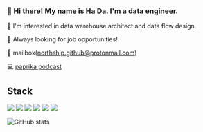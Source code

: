 ### 👋 Hi there! My name is Ha Da. I'm a data engineer. 

🌲 I'm interested in data warehouse architect and data flow design. 

🔭 Always looking for job opportunities! 

📮 mailbox(northship.github@protonmail.com)

💻 [paprika podcast](http://northship.github.io)

## Stack
![](https://img.shields.io/badge/language-Java-blue?logo=Java&logoColor=white)
![](https://img.shields.io/badge/language-Python-blue?logo=Python&logoColor=white)
![](https://img.shields.io/badge/language-SQL-blue?logo=MySQL&logoColor=white)
![](https://img.shields.io/badge/database-Neo4j-blue?logo=Neo4j&logoColor=white)
![](https://img.shields.io/badge/database-Hive-blue?logo=ApacheHive&logoColor=white)
![](https://img.shields.io/badge/framework-Flink-blue?logo=ApacheFlink&logoColor=white)


![GitHub stats](https://github-readme-stats.vercel.app/api?username=NorthShip)



